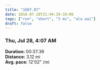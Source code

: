 ```yaml
---
title: "1607.07"
date: 2016-07-28T21:44:19-10:00
tags: ["run", "short", "3 mi", "ala wai"]
draft: false
---
```


### Thu, Jul 28, 4:07 AM

**Duration:** 00:37:39  
**Distance:** 3.12 mi  
**Avg. pace:** 12'02" /mi